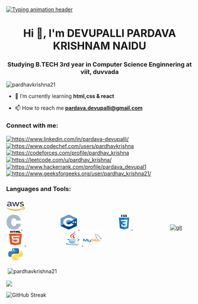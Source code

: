 <!-- GitHub Profile Header -->
<a href="https://github.com/pardhavkrishna21">
  <img align="center" src="https://readme-typing-svg.herokuapp.com/?lines=Welcome+to+my+GitHub!;&center=true&width=1000&height=50&color=63FFD1&vCenter=true&size=24" alt="Typing animation header" />
</a>
<h1 align="center">Hi 👋, I'm DEVUPALLI PARDAVA KRISHNAM NAIDU</h1>
<h3 align="center">Studying B.TECH 3rd year in Computer Science Enginnering at viit, duvvada</h3

<p align="left"> <img src="https://komarev.com/ghpvc/?username=pardhavkrishna21&label=Profile%20views&color=0e75b6&style=flat" alt="pardhavkrishna21" /> </p>

- 🌱 I’m currently learning **html,css & react**

- 📫 How to reach me **pardava.devupalli@gmail.com**

<h3 align="left">Connect with me:</h3>
<p align="left">
<a style="margin-right:100px" href="https://linkedin.com/in/https://www.linkedin.com/in/pardava-devupalli/" target="blank"><img align="center" src="https://raw.githubusercontent.com/rahuldkjain/github-profile-readme-generator/master/src/images/icons/Social/linked-in-alt.svg" alt="https://www.linkedin.com/in/pardava-devupalli/" height="30" width="40" /></a>
<a style="margin-right:100px" href="https://www.codechef.com/users/https://www.codechef.com/users/pardhavkrishna" target="blank"><img align="center" src="https://cdn.jsdelivr.net/npm/simple-icons@3.1.0/icons/codechef.svg" alt="https://www.codechef.com/users/pardhavkrishna" height="30" width="40" /></a>
<a style="margin-right:100px" href="https://codeforces.com/profile/https://codeforces.com/profile/pardhav_krishna" target="blank"><img align="center" src="https://raw.githubusercontent.com/rahuldkjain/github-profile-readme-generator/master/src/images/icons/Social/codeforces.svg" alt="https://codeforces.com/profile/pardhav_krishna" height="30" width="40" /></a>
<a style="margin-right:100px"  href="https://www.leetcode.com/https://leetcode.com/u/pardhav_krishna/" target="blank"><img align="center" src="https://raw.githubusercontent.com/rahuldkjain/github-profile-readme-generator/master/src/images/icons/Social/leet-code.svg" alt="https://leetcode.com/u/pardhav_krishna/" height="30" width="40" /></a>
<a style="margin-right:100px" href="https://www.hackerearth.com/https://www.hackerrank.com/profile/pardava_devupal1" target="blank"><img align="center" src="https://raw.githubusercontent.com/rahuldkjain/github-profile-readme-generator/master/src/images/icons/Social/hackerearth.svg" alt="https://www.hackerrank.com/profile/pardava_devupal1" height="30" width="40" /></a>
<a style="margin-right:100px"  href="https://auth.geeksforgeeks.org/user/https://www.geeksforgeeks.org/user/pardhav_krishna21/" target="blank"><img align="center" src="https://raw.githubusercontent.com/rahuldkjain/github-profile-readme-generator/master/src/images/icons/Social/geeks-for-geeks.svg" alt="https://www.geeksforgeeks.org/user/pardhav_krishna21/" height="30" width="40" /></a>
</p>

<h3 align="left">Languages and Tools:</h3>
<p align="left"> <a style="margin-right:1000px"href="https://aws.amazon.com" target="_blank" rel="noreferrer"> <img src="https://raw.githubusercontent.com/devicons/devicon/master/icons/amazonwebservices/amazonwebservices-original-wordmark.svg" alt="aws" width="50" height="40"/> </a>
  <a style="margin-right:100px" href="https://www.cprogramming.com/" target="_blank" rel="noreferrer"> <img src="https://raw.githubusercontent.com/devicons/devicon/master/icons/c/c-original.svg" alt="c" width="40" height="40"/> </a>
  <a style="margin-right:100px" href="https://www.w3schools.com/cpp/" target="_blank" rel="noreferrer"> <img src="https://raw.githubusercontent.com/devicons/devicon/master/icons/cplusplus/cplusplus-original.svg" alt="cplusplus" width="50" height="40"/> </a> <a style="margin-right:100px" href="https://www.w3schools.com/css/" target="_blank" rel="noreferrer"> <img src="https://raw.githubusercontent.com/devicons/devicon/master/icons/css3/css3-original-wordmark.svg" alt="css3" width="40" height="40"/> </a> 
  <a style="margin-right:100px" href="https://git-scm.com/" target="_blank" rel="noreferrer"> <img src="https://www.vectorlogo.zone/logos/git-scm/git-scm-icon.svg" alt="git" width="50" height="40"/> </a>
  <a style="margin-right:100px" href="https://www.w3.org/html/" target="_blank" rel="noreferrer"> <img src="https://raw.githubusercontent.com/devicons/devicon/master/icons/html5/html5-original-wordmark.svg" alt="html5" width="50" height="40"/> </a> 
  <a href="https://www.java.com" target="_blank" rel="noreferrer"> <img src="https://raw.githubusercontent.com/devicons/devicon/master/icons/java/java-original.svg" alt="java" width="50" height="40"/> </a>
  <a style="margin-right:100px" href="https://www.mysql.com/" target="_blank" rel="noreferrer"> <img src="https://raw.githubusercontent.com/devicons/devicon/master/icons/mysql/mysql-original-wordmark.svg" alt="mysql" width="50" height="40"/> </a> 
  <a style="margin-right:100px"  href="https://www.python.org" target="_blank" rel="noreferrer"> <img src="https://raw.githubusercontent.com/devicons/devicon/master/icons/python/python-original.svg" alt="python" width="50" height="40"/> </a> </p>
  <p>&nbsp;<img align="center" src="https://github-readme-stats.vercel.app/api?username=pardhavkrishna21&show_icons=true&theme=tokyonight" alt="pardhavkrishna21" /></p>
<p><img align="center" src="https:/github-readme-streak-stats.herokuapp.com/?user=pardhavkrishna21&theme=tokyonight"  /></p>


![GitHub Streak](https://github-readme-streak-stats.herokuapp.com/?user=pardhavkrishna21&theme=tokyonight)




